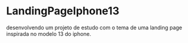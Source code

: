 # LandingPageIphone13
desenvolvendo um projeto de estudo com o tema de uma landing page  inspirada no modelo 13 do iphone.
